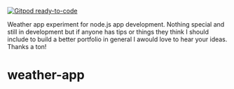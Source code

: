 [![Gitpod ready-to-code](https://img.shields.io/badge/Gitpod-ready--to--code-blue?logo=gitpod)](https://gitpod.io/#https://github.com/buffalo-boomer/weather-app)

Weather app experiment for node.js app development.  Nothing special and still in development but if anyone has tips or things they think I should include to build a better portfolio in general I awould love to hear your ideas. Thanks a ton!

# weather-app
